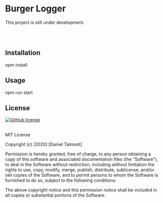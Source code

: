# Burger Logger
This project is still under development.


<br>

<br>

## Installation
npm install

## Usage
npm run start

## License

[![GitHub license](https://img.shields.io/github/license/Naereen/StrapDown.js.svg)](https://github.com/dantalmont)

<br>
MIT License

Copyright (c) [2020] [Daniel Talmont]

Permission is hereby granted, free of charge, to any person obtaining a copy
of this software and associated documentation files (the "Software"), to deal
in the Software without restriction, including without limitation the rights
to use, copy, modify, merge, publish, distribute, sublicense, and/or sell
copies of the Software, and to permit persons to whom the Software is
furnished to do so, subject to the following conditions:

The above copyright notice and this permission notice shall be included in all
copies or substantial portions of the Software.
